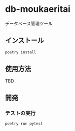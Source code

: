 # db-moukaeritai

データベース管理ツール

## インストール

```bash
poetry install
```

## 使用方法

TBD

## 開発

### テストの実行

```bash
poetry run pytest
```
